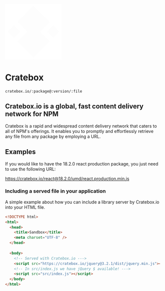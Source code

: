 ![Cratebox.io Logo](https://github.com/alexvcasillas/cratebox/blob/main/public/cratebox-logo.svg)

# Cratebox

```
cratebox.io/:package@:version/:file
```

## Cratebox.io is a global, fast content delivery network for NPM

Cratebox is a rapid and widespread content delivery network that caters to all of NPM's offerings. It enables you to promptly and effortlessly retrieve any file from any package by employing a URL.

## Examples

If you would like to have the 18.2.0 react production package, you just need to use the following URL:

https://cratebox.io/react@18.2.0/umd/react.production.min.js

### Including a served file in your application

A simple example about how you can include a library server by Cratebox.io into your HTML file.

```html
<!DOCTYPE html>
<html>
  <head>
    <title>Sandbox</title>
    <meta charset="UTF-8" />
  </head>

  <body>
    <!-- Served with Cratebox.io --->
    <script src="https://cratebox.io/jquery@3.2.1/dist/jquery.min.js"></script>
    <!-- In src/index.js we have jQuery $ available! --->
    <script src="src/index.js"></script>
  </body>
</html>
```

